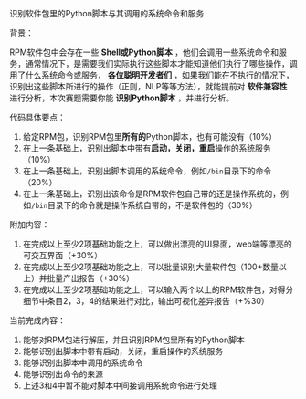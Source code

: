 识别软件包里的Python脚本与其调用的系统命令和服务

背景：

RPM软件包中会存在一些 **Shell或Python脚本** ，他们会调用一些系统命令和服务，通常情况下，是需要我们实际执行这些脚本才能知道他们执行了哪些操作，调用了什么系统命令或服务， **各位聪明开发者们** ，如果我们能在不执行的情况下，识别出这些脚本所进行的操作（正则，NLP等等方法），就能提前对 **软件兼容性** 进行分析，本次赛题需要你能 **识别Python脚本** ，并进行分析。

代码具体要点：

1. 给定RPM包，识别RPM包里**所有的**Python脚本，也有可能没有（10%）
2. 在上一条基础上，识别出脚本中带有**启动，关闭，重启**操作的系统服务（10%）
3. 在上一条基础上，识别出脚本调用的系统命令，例如`/bin`目录下的命令（20%）
4. 在上一条基础上，识别出该命令是RPM软件包自己带的还是操作系统的，例如`/bin`目录下的命令就是操作系统自带的，不是软件包的（30%）

附加内容：

1. 在完成以上至少2项基础功能之上，可以做出漂亮的UI界面，web端等漂亮的可交互界面（+30%）
2. 在完成以上至少2项基础功能之上，可以批量识别大量软件包（100+数量以上）并批量产出报告（+30%）
3. 在完成以上至少2项基础功能之上，可以输入两个以上的RPM软件包，对得分细节中条目2，3，4的结果进行对比，输出可视化差异报告（+%30）

当前完成内容：

1. 能够对RPM包进行解压，并且识别RPM包里所有的Python脚本
2. 能够识别出脚本中带有启动，关闭，重启操作的系统服务
3. 能够识别出脚本中调用的系统命令
4. 能够识别出命令的来源
5. 上述3和4中暂不能对脚本中间接调用系统命令进行处理
